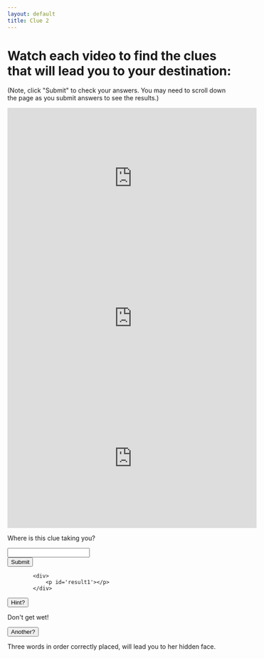 ```yaml
---
layout: default
title: Clue 2
---
```

 
<h1>Watch each video to find the clues that will lead you to your destination:</h1>

<p>(Note, click "Submit" to check your answers. You may need to scroll down the page as you submit answers to see the results.)</p>



<iframe width="560" height="315" src="https://www.youtube.com/embed/aPC_h9Vmlxw" title="YouTube video player" frameborder="0" allow="accelerometer; autoplay; clipboard-write; encrypted-media; gyroscope; picture-in-picture" allowfullscreen></iframe>

<iframe width="560" height="315" src="https://www.youtube.com/embed/bUQRP38X-jo" title="YouTube video player" frameborder="0" allow="accelerometer; autoplay; clipboard-write; encrypted-media; gyroscope; picture-in-picture" allowfullscreen></iframe>

<iframe width="560" height="315" src="https://www.youtube.com/embed/N857D0psjW8" title="YouTube video player" frameborder="0" allow="accelerometer; autoplay; clipboard-write; encrypted-media; gyroscope; picture-in-picture" allowfullscreen></iframe>



            
 
<p>Where is this clue taking you?
</p>




<div class='wrapper'>
			<form id='nameForm1'>
						<div class='form-uname'>
						    <label id='nameLable1' for='nameField1'></label>
						    <input id='nameField1' type='text' maxlength='25'>
						</div>
						<div class='form-sub'>
						    <button id='subButton1' type='button'>Submit</button>
						</div>
			</form>

			<div>
			    <p id='result1'></p>
			</div>
</div>


<script type="text/javascript">
				  var solved1 = 0;

				function createLink(linkExtension) {

				  const balanceDiv = document.createElement("div");
				  const symbolSpan = document.createElement("span");
				  const link = document.createElement("a");

				  link.setAttribute('href', `https://docs.google.com/forms/d/e/1FAIpQLScnHjQthLBSzY8dponSzwOM2ayx0EAbE0SpIOZDRLK3IxA50g/viewform?usp=sf_link`);
				  link.textContent = 'Find a picture of this location to upload. You do not need to travel there and take a picture, finding one online is sufficient.';
				  symbolSpan.appendChild(link);
				  balanceDiv.appendChild(symbolSpan);
				  document.body.appendChild(balanceDiv);
				}

				  function getUserName1() {
				    var nameField = document.getElementById('nameField1').value;
				    var result1 = document.getElementById('result1');

				    if (nameField != "Bridal Veil Falls" && nameField != "bridal veil falls" && nameField != "Bridal veil falls") {
				        result1.textContent = 'Keep trying ...';
				        //alert('Username must contain at least 1 characters');
				    } else {
				        // result1.textContent = 'Correct!' + "Take a selfie on bended knee with the Falls in the background.";
				              result1.textContent = createLink('myparam');
				        solved1 = 1;
				        //alert(nameField);
				    }
				    }
				    var subButton1 = document.getElementById('subButton1');
				    subButton1.addEventListener('click', getUserName1, false); 

</script>


<button onclick="Hint1()" >Hint?</button>
<div id="Hint1">
    	<div>
				    Don't get wet! <p></p>

<button onclick="Hint1b()" >Another?</button>
				 <div id="Hint1b"><div>
				  Three words in order correctly placed,
will lead you to her hidden face.
</div>
</div>
</div>

<script type="text/javascript">
		  document.getElementById("Hint1").style.display = "none";
</script>

<script>
		function Hint1() {
		  var x = document.getElementById("Hint1");
		  if (x.style.display === "none") {
		    x.style.display = "block";
		  } else {
		    x.style.display = "none";
		  }
		}
		  document.getElementById("Hint1b").style.display = "none";
		  function Hint1b() {
		    var x = document.getElementById("Hint1b");
		    if (x.style.display === "none") {
		      x.style.display = "block";
		    } else {
		      x.style.display = "none";
		    }
		  }
</script>


